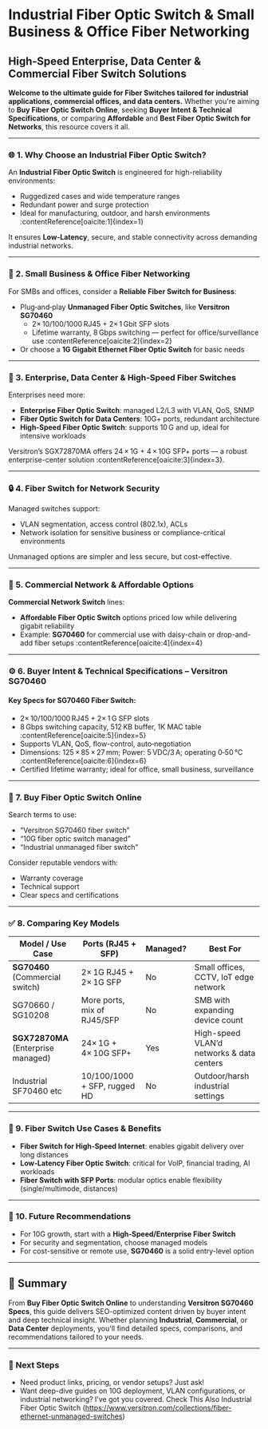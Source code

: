 # Industrial Fiber Optic Switch & Small Business & Office Fiber Networking  
## High‑Speed Enterprise, Data Center & Commercial Fiber Switch Solutions

**Welcome to the ultimate guide for Fiber Switches tailored for industrial applications, commercial offices, and data centers.** Whether you're aiming to **Buy Fiber Optic Switch Online**, seeking **Buyer Intent & Technical Specifications**, or comparing **Affordable** and **Best Fiber Optic Switch for Networks**, this resource covers it all.

---

### 🌐 1. Why Choose an Industrial Fiber Optic Switch?

An **Industrial Fiber Optic Switch** is engineered for high-reliability environments:
- Ruggedized cases and wide temperature ranges  
- Redundant power and surge protection  
- Ideal for manufacturing, outdoor, and harsh environments :contentReference[oaicite:1]{index=1}

It ensures **Low‑Latency**, secure, and stable connectivity across demanding industrial networks.

---

### 🏢 2. Small Business & Office Fiber Networking

For SMBs and offices, consider a **Reliable Fiber Switch for Business**:
- Plug‑and‑play **Unmanaged Fiber Optic Switches**, like **Versitron SG70460**  
  - 2× 10/100/1000 RJ45 + 2× 1 Gbit SFP slots  
  - Lifetime warranty, 8 Gbps switching — perfect for office/surveillance use :contentReference[oaicite:2]{index=2}  
- Or choose a **1G Gigabit Ethernet Fiber Optic Switch** for basic needs

---

### 💾 3. Enterprise, Data Center & High‑Speed Fiber Switches

Enterprises need more:
- **Enterprise Fiber Optic Switch**: managed L2/L3 with VLAN, QoS, SNMP  
- **Fiber Optic Switch for Data Centers**: 10G+ ports, redundant architecture  
- **High‑Speed Fiber Optic Switch**: supports 10 G and up, ideal for intensive workloads

Versitron’s SGX72870MA offers 24 × 1G + 4 × 10G SFP+ ports — a robust enterprise-center solution :contentReference[oaicite:3]{index=3}.

---

### 🔒 4. Fiber Switch for Network Security

Managed switches support:
- VLAN segmentation, access control (802.1x), ACLs  
- Network isolation for sensitive business or compliance-critical environments

Unmanaged options are simpler and less secure, but cost-effective.

---

### 🧰 5. Commercial Network & Affordable Options

**Commercial Network Switch** lines:
- **Affordable Fiber Optic Switch** options priced low while delivering gigabit reliability  
- Example: **SG70460** for commercial use with daisy-chain or drop-and-add fiber setups :contentReference[oaicite:4]{index=4}

---

### ⚙️ 6. Buyer Intent & Technical Specifications – Versitron SG70460

#### **Key Specs for SG70460 Fiber Switch**:
- 2× 10/100/1000 RJ45 + 2× 1 G SFP slots  
- 8 Gbps switching capacity, 512 KB buffer, 1K MAC table :contentReference[oaicite:5]{index=5}  
- Supports VLAN, QoS, flow-control, auto‑negotiation  
- Dimensions: 125 × 85 × 27 mm; Power: 5 VDC/3 A; operating 0‑50 °C :contentReference[oaicite:6]{index=6}  
- Certified lifetime warranty; ideal for office, small business, surveillance

---

### 🛒 7. Buy Fiber Optic Switch Online

Search terms to use:
- “Versitron SG70460 fiber switch”
- “10G fiber optic switch managed”
- “Industrial unmanaged fiber switch”

Consider reputable vendors with:
- Warranty coverage  
- Technical support  
- Clear specs and certifications

---

### ✅ 8. Comparing Key Models

| Model / Use Case                            | Ports (RJ45 + SFP)            | Managed? | Best For                                |
|--------------------------------------------|-------------------------------|----------|------------------------------------------|
| **SG70460** (Commercial switch)            | 2× 1G RJ45 + 2× 1G SFP         | No       | Small offices, CCTV, IoT edge network   |
| SG70660 / SG10208                          | More ports, mix of RJ45/SFP   | No       | SMB with expanding device count         |
| **SGX72870MA** (Enterprise managed)        | 24× 1G + 4× 10G SFP+           | Yes      | High-speed VLAN’d networks & data centers  |
| Industrial SF70460 etc                     | 10/100/1000 + SFP, rugged HD   | No       | Outdoor/harsh industrial settings  |

---

### 🎯 9. Fiber Switch Use Cases & Benefits

- **Fiber Switch for High‑Speed Internet**: enables gigabit delivery over long distances  
- **Low‑Latency Fiber Optic Switch**: critical for VoIP, financial trading, AI workloads  
- **Fiber Switch with SFP Ports**: modular optics enable flexibility (single/multimode, distances)

---

### 🔮 10. Future Recommendations

- For 10G growth, start with a **High‑Speed/Enterprise Fiber Switch**
- For security and segmentation, choose managed models
- For cost-sensitive or remote use, **SG70460** is a solid entry-level option

---

## 📝 Summary

From **Buy Fiber Optic Switch Online** to understanding **Versitron SG70460 Specs**, this guide delivers SEO-optimized content driven by buyer intent and deep technical insight. Whether planning **Industrial**, **Commercial**, or **Data Center** deployments, you'll find detailed specs, comparisons, and recommendations tailored to your needs.

---

### 📘 Next Steps

- Need product links, pricing, or vendor setups? Just ask!
- Want deep-dive guides on 10G deployment, VLAN configurations, or industrial networking? I’ve got you covered.
Check This Also Industrial Fiber Optic Switch (https://www.versitron.com/collections/fiber-ethernet-unmanaged-switches)

